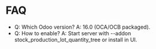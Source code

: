 # FAQ

- Q: Which Odoo version? A: 16.0 (OCA/OCB packaged).
- Q: How to enable? A: Start server with --addon stock_production_lot_quantity_tree or install in UI.
